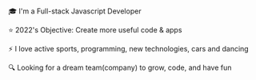 🎓 I'm a Full-stack Javascript Developer

⭐ 2022's Objective: Create more useful code & apps

⚡ I love active sports, programming, new technologies, cars and dancing

🔍 Looking for a dream team(company) to grow, code, and have fun
